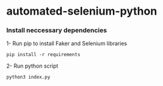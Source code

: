 # automated-selenium-python

### Install neccessary dependencies
1- Run pip to install Faker and Selenium libraries

```
pip install -r requirements

```

2- Run python script

```
python3 index.py
```